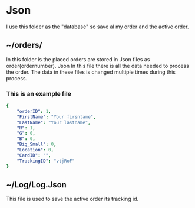 # Json

I use this folder as the "database" so save al my order and the active order.

## ~/orders/

In this folder is the placed orders are stored in Json files as order(ordernumber).
Json In this file there is all the data needed to process the order.
The data in these files is changed multiple times during this process.  
  
### This is an example file
```yaml
{
    "orderID": 1,
    "FirstName": "Your firsntame",
    "LastName": "Your lastname",
    "R": 1,
    "G": 0,
    "B": 0,
    "Big_Small": 0,
    "Location": 0,
    "CardID": "",
    "TrackingID": "vtjRoF"
}
```

## ~/Log/Log.Json

This file is used to save the active order its tracking id. 
